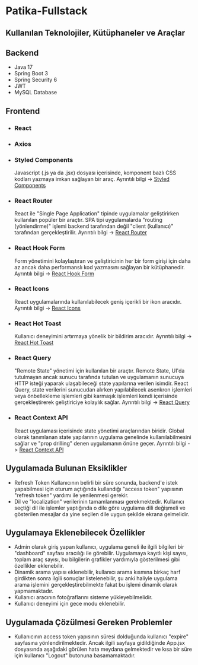 # Patika-Fullstack

## Kullanılan Teknolojiler, Kütüphaneler ve Araçlar

## Backend
* Java 17
* Spring Boot 3
* Spring Security 6
* JWT
* MySQL Database

## Frontend
* ### React

* ### Axios

* ### Styled Components
  Javascript (.js ya da .jsx) dosyası içerisinde, komponent bazlı CSS kodları yazmaya imkan sağlayan bir araç. Ayrıntılı bilgi -> [Styled Components](https://styled-components.com/)
  
* ### React Router
  React ile "Single Page Application" tipinde uygulamalar geliştirirken kullanılan popüler bir araçtır. SPA tipi uygulamalarda "routing (yönlendirme)" işlemi backend tarafından değil "client (kullanıcı)" tarafından gerçekleştirilir. Ayrıntılı bilgi -> [React Router](https://reactrouter.com/en/main)

* ### React Hook Form
  Form yönetimini kolaylaştıran ve geliştiricinin her bir form girişi için daha az ancak daha performanslı kod yazmasını sağlayan bir kütüphanedir. Ayrıntılı bilgi -> [React Hook Form](https://react-hook-form.com/)
  
* ### React Icons
  React uygulamalarında kullanılabilecek geniş içerikli bir ikon aracıdır. Ayrıntılı bilgi -> [React Icons](https://react-icons.github.io/react-icons/)
  
* ### React Hot Toast
  Kullanıcı deneyimini artırmaya yönelik bir bildirim aracıdır. Ayrıntılı bilgi -> [React Hot Toast](https://react-hot-toast.com/)

* ### React Query
  "Remote State" yönetimi için kullanılan bir araçtır. Remote State, UI'da tutulmayan ancak sunucu tarafında tutulan ve uygulamanın sunucuya HTTP isteği yaparak ulaşabileceği state yapılarına verilen isimdir. React Query, state verilerini sunucudan alırken yapılabilecek asenkron işlemleri veya önbellekleme işlemleri gibi karmaşık işlemleri kendi içerisinde gerçekleştirerek geliştiriciye kolaylık sağlar. Ayrıntılı bilgi -> [React Query](https://tanstack.com/query/v3/)

* ### React Context API
  React uygulaması içerisinde state yönetimi araçlarından biridir. Global olarak tanımlanan state yapılarının uygulama genelinde kullanılabilmesini sağlar ve "prop drilling" denen uygulamanın önüne geçer. Ayrıntılı bilgi -> [React Context API](https://react.dev/reference/react/useContext)

## Uygulamada Bulunan Eksiklikler
* Refresh Token
Kullanıcının belirli bir süre sonunda, backend'e istek yapabilmesi için oturum açtığında kullandığı "access token" yapısının "refresh token" yardımı ile yenilenmesi gerekir.
* Dil ve "localization" verilerinin tamamlanması gerekmektedir. Kullanıcı seçtiği dil ile işlemler yaptığında o dile göre uygulama dili değişmeli ve gösterilen mesajlar da yine seçilen dile uygun şekilde ekrana gelmelidir.

## Uygulamaya Eklenebilecek Özellikler
* Admin olarak giriş yapan kullanıcı, uygulama geneli ile ilgili bilgileri bir "dashboard" sayfası aracılığı ile görebilir. Uygulamaya kayıtlı kişi sayısı, toplam araç sayısı, bu bilgilerin grafikler yardımıyla gösterilmesi gibi özellikler eklenebilir.
* Dinamik arama yapısı eklenebilir, kullanıcı arama kısmına birkaç harf girdikten sonra ilgili sonuçlar listelenebilir, şu anki haliyle uygulama arama işlemini gerçekleştirebilmekte fakat bu işlemi dinamik olarak yapmamaktadır.
* Kullanıcı aracının fotoğraflarını sisteme yükleyebilmelidir.
* Kullanıcı deneyimi için gece modu eklenebilir.

## Uygulamada Çözülmesi Gereken Problemler
* Kullanıcının access token yapısının süresi dolduğunda kullanıcı "expire" sayfasına yönlendirilmektedir. Ancak ilgili sayfaya gidildiğinde App.jsx dosyasında aşağıdaki görülen hata meydana gelmektedir ve kısa bir süre için kullanıcı "Logout" butonuna basamamaktadır.
